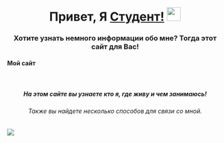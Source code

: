 <h1 align="center">Привет, Я <a href="https://github.com/Stason5111/stason5111.github.io" target="_blank">Студент!</a>
<img src="https://github.com/blackcater/blackcater/raw/main/images/Hi.gif" height="32"/></h1>
<h3 align="center">Хотите узнать немного информации обо мне? Тогда этот сайт для Вас!</h3>
<h4 href="http://stason5111.ru/">Мой сайт</h4>
<br>
<h5 align="center">На этом сайте вы узнаете кто я, где живу и чем занимаюсь!</h5>
<h6 align="center">Также вы найдете несколько способов для связи со мной.</h6>

<img src="https://www.moneytalksnews.com/workers/images/width=2190/wp-content/uploads/2017/08/16113342/shutterstock_366568778.jpg?s=0d51c69040b3c73f860d64754cff227a89140824873a4c834bc3df32a1ce305d"/>
